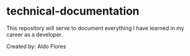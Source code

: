 # technical-documentation

This repository will serve to document everything I have learned in my career as a developer.

Created by: Aldo Flores

